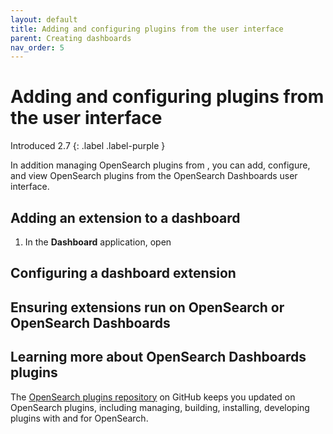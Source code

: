 ```yaml
---
layout: default
title: Adding and configuring plugins from the user interface
parent: Creating dashboards
nav_order: 5
---
```


# Adding and configuring plugins from the user interface 

Introduced 2.7
{: .label .label-purple }

In addition managing OpenSearch plugins from <where>, you can add, configure, and view OpenSearch plugins from the OpenSearch Dashboards user interface. 

## Adding an extension to a dashboard

1. In the **Dashboard** application, open 

## Configuring a dashboard extension



## Ensuring extensions run on OpenSearch or OpenSearch Dashboards



## Learning more about OpenSearch Dashboards plugins

The [OpenSearch plugins repository](https://github.com/opensearch-project/opensearch-plugins) on GitHub keeps you updated on OpenSearch plugins, including managing, building, installing, developing plugins with and for OpenSearch. 